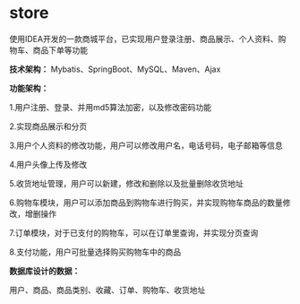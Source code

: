 # store
使用IDEA开发的一款商城平台，已实现用户登录注册、商品展示、个人资料、购物车、商品下单等功能

**技术架构：**
Mybatis、SpringBoot、MySQL、Maven、Ajax

**功能架构：**

1.用户注册、登录、并用md5算法加密，以及修改密码功能

2.实现商品展示和分页

3.用户个人资料的修改功能，用户可以修改用户名，电话号码，电子邮箱等信息

4.用户头像上传及修改

5.收货地址管理，用户可以新建，修改和删除以及批量删除收货地址

6.购物车模块，用户可以添加商品到购物车进行购买，并实现购物车商品的数量修改，增删操作

7.订单模块，对于已支付的购物车，可以在订单里查询，并实现分页查询

8.支付功能，用户可批量选择购买购物车中的商品

**数据库设计的数据：**

用户、商品、商品类别、收藏、订单、购物车、收货地址
